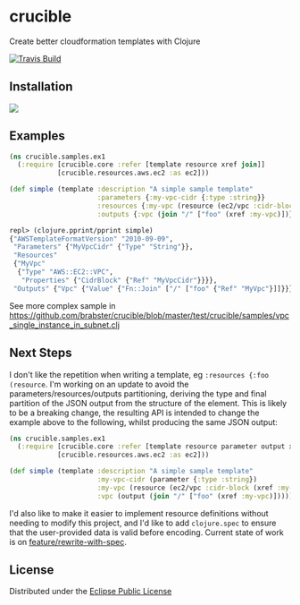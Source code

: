 # crucible

Create better cloudformation templates with Clojure

[![Travis Build](https://travis-ci.org/brabster/crucible.svg?branch=master)](https://travis-ci.org/brabster/crucible)

## Installation

![](https://clojars.org/crucible/latest-version.svg)

## Examples

```clojure
(ns crucible.samples.ex1
  (:require [crucible.core :refer [template resource xref join]]
            [crucible.resources.aws.ec2 :as ec2]))

(def simple (template :description "A simple sample template"
                      :parameters {:my-vpc-cidr {:type :string}}
                      :resources {:my-vpc (resource (ec2/vpc :cidr-block (xref :my-vpc-cidr)))}
                      :outputs {:vpc (join "/" ["foo" (xref :my-vpc)])}))


```

```clojure
repl> (clojure.pprint/pprint simple)
{"AWSTemplateFormatVersion" "2010-09-09",
 "Parameters" {"MyVpcCidr" {"Type" "String"}},
 "Resources"
 {"MyVpc"
  {"Type" "AWS::EC2::VPC",
   "Properties" {"CidrBlock" {"Ref" "MyVpcCidr"}}}},
 "Outputs" {"Vpc" {"Value" {"Fn::Join" ["/" ["foo" {"Ref" "MyVpc"}]]}}}}
```

See more complex sample in https://github.com/brabster/crucible/blob/master/test/crucible/samples/vpc_single_instance_in_subnet.clj

## Next Steps

I don't like the repetition when writing a template, eg `:resources {:foo (resource`. I'm working on an update to avoid the parameters/resources/outputs partitioning, deriving the type and final partition of the JSON output from the structure of the element. This is likely to be a breaking change, the resulting API is intended to change the example above to the following, whilst producing the same JSON output:

```clojure
(ns crucible.samples.ex1
  (:require [crucible.core :refer [template resource parameter output xref join]]
            [crucible.resources.aws.ec2 :as ec2]))

(def simple (template :description "A simple sample template"
                      :my-vpc-cidr (parameter {:type :string})
                      :my-vpc (resource (ec2/vpc :cidr-block (xref :my-vpc-cidr)))
                      :vpc (output (join "/" ["foo" (xref :my-vpc)]))))
```
I'd also like to make it easier to implement resource definitions without needing to modify this project, and I'd like to add `clojure.spec` to ensure that the user-provided data is valid before encoding. Current state of work is on [feature/rewrite-with-spec](/brabster/crucible/tree/feature/rewrite-with-spec).

## License

Distributed under the [Eclipse Public License](http://opensource.org/licenses/eclipse-1.0.php)
